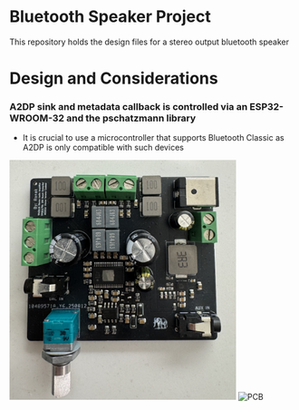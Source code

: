 # Bluetooth Speaker Project
This repository holds the design files for a stereo output bluetooth speaker
# Design and Considerations
### A2DP sink and metadata callback is controlled via an ESP32-WROOM-32 and the pschatzmann library
- It is crucial to use a microcontroller that supports Bluetooth Classic as A2DP is only compatible with such devices
<img src="images/PCB.png" alt="PCB" width="400"/>
<img src="images/TFT.GIF" alt="PCB" width="400"/>

